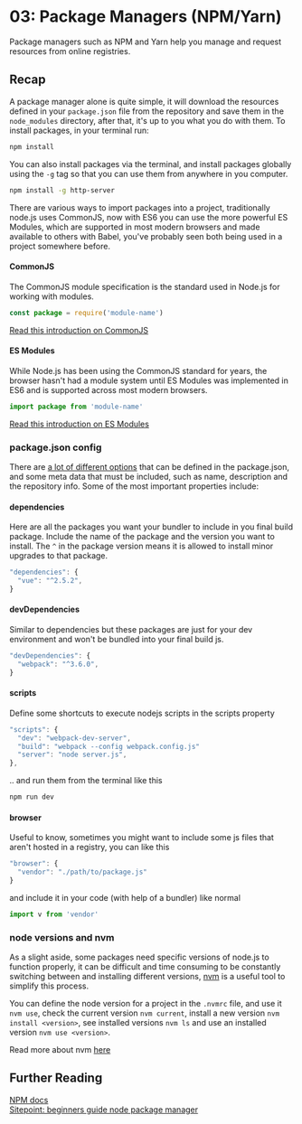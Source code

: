 # 03: Package Managers (NPM/Yarn)


Package managers such as NPM and Yarn help you manage and request resources from online registries.

<!-- ## **Reading List**

_Some useful resources to get you started._

[Lorem ipsum](https://www.lipsum.com/feed/html) -->

## **Recap**

A package manager alone is quite simple, it will download the resources defined in your `package.json` file from the repository and save them in the `node_modules` directory, after that, it's up to you what you do with them. To install packages, in your terminal run:

```bash
npm install
```

You can also install packages via the terminal, and install packages globally using the `-g` tag so that you can use them from anywhere in you computer.

```bash
npm install -g http-server
```

<!-- Often a package manager is used together with a module bundler, module bundlers allow you to easily import a package into your front-end code, for example Vue uses Webpack as it's module bundler and it let's you easily import installed packages into your code like:

```javascript
import $ from 'jquery'
```

Now jQuery's $ is available inside your code. We will look at Webpack more in another lesson. -->

<expand title="Extra: A Note on Importing JS Modules">

  There are various ways to import packages into a project, traditionally node.js uses CommonJS, now with ES6 you can use the more powerful ES Modules, which are supported in most modern browsers and made available to others with Babel, you've probably seen both being used in a project somewhere before.

  #### CommonJS

  The CommonJS module specification is the standard used in Node.js for working with modules.


  ```javascript
  const package = require('module-name')
  ```

  [Read this introduction on CommonJS](https://flaviocopes.com/commonjs/)

  #### ES Modules

  While Node.js has been using the CommonJS standard for years, the browser hasn't had a module system until ES Modules was implemented in ES6 and is supported across most modern browsers.

  ```javascript
  import package from 'module-name'
  ```

  [Read this introduction on ES Modules](https://flaviocopes.com/es-modules/)

</expand>

### package.json config

There are [a lot of different options](https://docs.npmjs.com/misc/config) that can be defined in the package.json, and some meta data that must be included, such as name, description and the repository info. Some of the most important properties include:

#### dependencies

Here are all the packages you want your bundler to include in you final build package. Include the name of the package and the version you want to install. The `^` in the package version means it is allowed to install minor upgrades to that package.

```javascript
"dependencies": {
  "vue": "^2.5.2",
}
```

#### devDependencies

Similar to dependencies but these packages are just for your dev environment and won't be bundled into your final build js.

```javascript
"devDependencies": {
  "webpack": "^3.6.0",
}
```

#### scripts

Define some shortcuts to execute nodejs scripts in the scripts property

```javascript
"scripts": {
  "dev": "webpack-dev-server",
  "build": "webpack --config webpack.config.js"
  "server": "node server.js",
},
```

.. and run them from the terminal like this

```bash
npm run dev
```

#### browser

Useful to know, sometimes you might want to include some js files that aren't hosted in a registry, you can like this

```javascript
"browser": {
  "vendor": "./path/to/package.js"
}
```

and include it in your code (with help of a bundler) like normal

```javascript
import v from 'vendor'
```

### node versions and nvm

As a slight aside, some packages need specific versions of node.js to function properly, it can be difficult and time consuming to be constantly switching between and installing different versions, [nvm](https://github.com/creationix/nvm) is a useful tool to simplify this process.

You can define the node version for a project in the `.nvmrc` file, and use it `nvm use`, check the current version `nvm current`, install a new version `nvm install <version>`, see installed versions `nvm ls` and use an installed version `nvm use <version>`.

Read more about nvm [here](https://github.com/creationix/nvm)


<!--
## **Exercise**
Lorem ipsum dolor sit amet, consectetur adipiscing elit. Nullam maximus volutpat mauris. Donec non orci nunc. In mollis viverra sollicitudin.
-->


## **Further Reading**

[NPM docs](https://docs.npmjs.com/getting-started/what-is-npm)  
[Sitepoint: beginners guide node package manager](https://www.sitepoint.com/beginners-guide-node-package-manager/)
